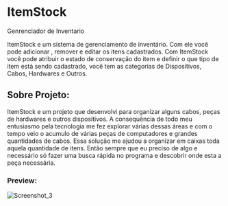 # ItemStock
Genrenciador de Inventario

ItemStock e um sistema de gerenciamento de inventário. Com ele você pode adicionar , remover e editar os itens cadastrados. Com ItemStock você pode atribuir o estado de conservação do item e definir o que tipo de item está sendo cadastrado, você tem as categorias de Dispositivos, Cabos, Hardwares e Outros.

## Sobre Projeto:
ItemStock e um projeto que desenvolvi para organizar alguns cabos, peças de hardwares e outros dispositivos. A consequência de todo meu entusiasmo pela tecnologia me fez explorar várias dessas áreas e com o tempo veio o acumulo de várias peças de computadores e grandes quantidades de cabos. Essa solução me ajudou a organizar em caixas toda aquela quantidade de itens. Então sempre que eu preciso de algo e necessário só fazer uma busca rápida no programa e descobrir onde esta a peça necessária.

### Preview:
![Screenshot_3](https://user-images.githubusercontent.com/101137965/218154177-0f813cc0-2db3-4a86-9a43-97e79c25c38a.png)
